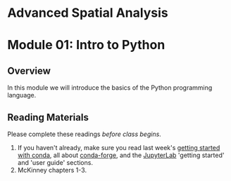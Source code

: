 # Advanced Spatial Analysis
# Module 01: Intro to Python

## Overview

In this module we will introduce the basics of the Python programming language.

## Reading Materials

Please complete these readings *before class begins*.

  1. If you haven't already, make sure you read last week's [getting started with conda](https://conda.io/docs/user-guide/getting-started.html), all about [conda-forge](https://conda-forge.org/), and the [JupyterLab](https://jupyterlab.readthedocs.io) 'getting started' and 'user guide' sections.
  1. McKinney chapters 1-3.
